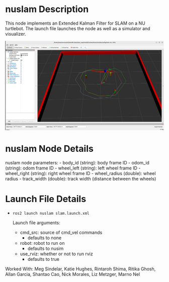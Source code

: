 # nuslam Description
This node implements an Extended Kalman Filter for SLAM on a NU turtlebot. The launch file launches the node as well as a simulator and visualizer.

![](images/nuslam1.png)

# nuslam Node Details
nuslam node parameters:
    - body_id (string): body frame ID
    - odom_id (string): odom frame ID
    - wheel_left (string): left wheel frame ID
    - wheel_right (string): right wheel frame ID
    - wheel_radius (double): wheel radius
    - track_width (double): track width (distance between the wheels)

# Launch File Details
* `ros2 launch nuslam slam.launch.xml`
    
    Launch file arguments:
    - cmd_src: source of cmd_vel commands
        - defaults to none
    - robot: robot to run on
        - defaults to nusim
    - use_rviz: whether or not to run rviz
        - defaults to true

Worked With: Meg Sindelar, Katie Hughes, Rintaroh Shima, Ritika Ghosh, Allan Garcia, Shantao Cao, Nick Morales, Liz Metzger, Marno Nel